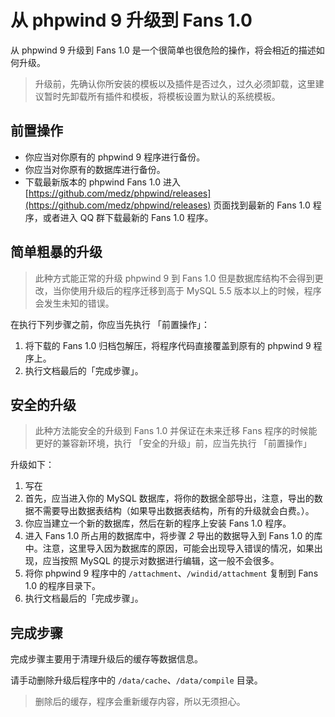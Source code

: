 # 从 phpwind 9 升级到 Fans 1.0

从 phpwind 9 升级到 Fans 1.0 是一个很简单也很危险的操作，将会相近的描述如何升级。

> 升级前，先确认你所安装的模板以及插件是否过久，过久必须卸载，这里建议暂时先卸载所有插件和模板，将模板设置为默认的系统模板。

## 前置操作

* 你应当对你原有的 phpwind 9 程序进行备份。
* 你应当对你原有的数据库进行备份。
* 下载最新版本的 phpwind Fans 1.0 进入 [https://github.com/medz/phpwind/releases](https://github.com/medz/phpwind/releases) 页面找到最新的 Fans 1.0 程序，或者进入 QQ 群下载最新的 Fans 1.0 程序。

## 简单粗暴的升级

> 此种方式能正常的升级 phpwind 9 到 Fans 1.0 但是数据库结构不会得到更改，当你使用升级后的程序迁移到高于 MySQL 5.5 版本以上的时候，程序会发生未知的错误。

在执行下列步骤之前，你应当先执行 「前置操作」：

1. 将下载的 Fans 1.0 归档包解压，将程序代码直接覆盖到原有的 phpwind 9 程序上。
2. 执行文档最后的「完成步骤」。

## 安全的升级

> 此种方法能安全的升级到 Fans 1.0 并保证在未来迁移 Fans 程序的时候能更好的兼容新环境，执行 「安全的升级」前，应当先执行 「前置操作」

升级如下：

1. 写在
2. 首先，应当进入你的 MySQL 数据库，将你的数据全部导出，注意，导出的数据不需要导出数据表结构（如果导出数据表结构，所有的升级就会白费。）。
3. 你应当建立一个新的数据库，然后在新的程序上安装 Fans 1.0 程序。
4. 进入 Fans 1.0 所占用的数据库中，将步骤 *2* 导出的数据导入到 Fans 1.0 的库中。注意，这里导入因为数据库的原因，可能会出现导入错误的情况，如果出现，应当按照 MySQL 的提示对数据进行编辑，这一般不会很多。
5. 将你 phpwind 9 程序中的 `/attachment`、`/windid/attachment` 复制到 Fans 1.0 的程序目录下。
6. 执行文档最后的「完成步骤」。

## 完成步骤

完成步骤主要用于清理升级后的缓存等数据信息。

请手动删除升级后程序中的 `/data/cache`、`/data/compile` 目录。

> 删除后的缓存，程序会重新缓存内容，所以无须担心。
